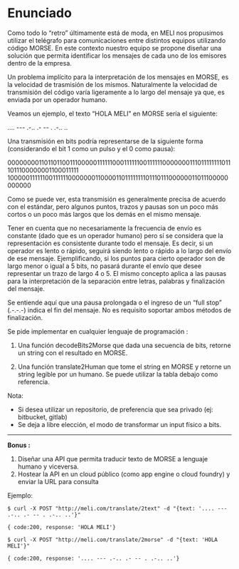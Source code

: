 # Enunciado
Como todo lo “retro” últimamente está de moda, en MELI nos propusimos utilizar el telégrafo
para comunicaciones entre distintos equipos utilizando código MORSE. En este contexto
nuestro equipo se propone diseñar una solución que permita identificar los mensajes de
cada uno de los emisores dentro de la empresa.

Un problema implícito para la interpretación de los mensajes en MORSE, es la velocidad de
trasmisión de los mismos. Naturalmente la velocidad de transmisión del código varía
ligeramente a lo largo del mensaje ya que, es enviada por un operador humano.

Veamos un ejemplo, el texto “HOLA MELI" en MORSE sería el siguiente:

.... --- .-.. .- -- . .-.. ..

Una transmisión en bits podría representarse de la siguiente forma (considerando el bit 1
como un pulso y el 0 como pausa):

000000001101101100111000001111110001111110011111100000001110111111110111011100000001100011111
100000111111001111110000000110000110111111110111011100000011011100000000000

Como se puede ver, esta transmisión es generalmente precisa de acuerdo con el estándar,
pero algunos puntos, trazos y pausas son un poco más cortos o un poco más largos que los
demás en el mismo mensaje.

Tener en cuenta que no necesariamente la frecuencia de envío es constante (dado que es
un operador humano) pero sí se considera que la representación es consistente durante
todo el mensaje. Es decir, si un operador es lento o rápido, seguirá siendo lento o rápido a
lo largo del envío de ese mensaje. Ejemplificando, si los puntos para cierto operador son de
largo menor o igual a 5 bits, no pasará durante el envío que desee representar un trazo de
largo 4 o 5. El mismo concepto aplica a las pausas para la interpretación de la separación
entre letras, palabras y finalización del mensaje.

Se entiende aquí que una pausa prolongada o el ingreso de un “full stop” (.-.-.-) indica el fin
del mensaje. No es requisito soportar ambos métodos de finalización.

Se pide implementar en cualquier lenguaje de programación :

1. Una función decodeBits2Morse que dada una secuencia de bits, retorne un
string con el resultado en MORSE.

2. Una función translate2Human que tome el string en MORSE y retorne un string
legible por un humano. Se puede utilizar la tabla debajo como referencia.

Nota:

* Si desea utilizar un repositorio, de preferencia que sea privado (ej: bitbucket, gitlab)
* Se deja a libre elección, el modo de transformar un input físico a bits.

---

**Bonus :**

1. Diseñar una API que permita traducir texto de MORSE a lenguaje humano y
viceversa.
2. Hostear la API en un cloud público (como app engine o cloud foundry) y enviar la
URL para consulta

Ejemplo:
```
$ curl -X POST "http://meli.com/translate/2text" -d "{text: '.... --- .-.. .- -- . .-.. ..'}"

{ code:200, response: 'HOLA MELI'}

$ curl -X POST "http://meli.com/translate/2morse" -d "{text: 'HOLA MELI'}"

{ code:200, response: '.... --- .-.. .- -- . .-.. ..'}
```
